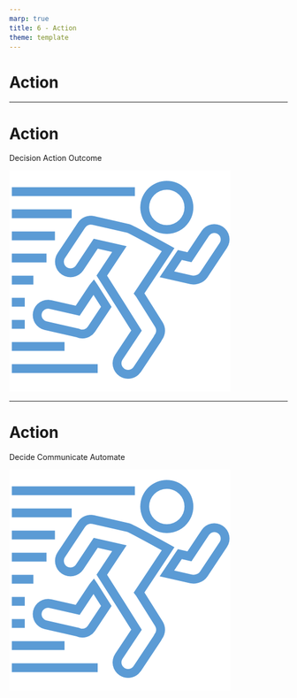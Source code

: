 ```yaml
---
marp: true
title: 6 - Action
theme: template
---
```


<!-- _class: title-only -->

# Action

<!--
The next step in the data lifecycle is action.
-->

---

<!-- _class: title-two-content-left-center -->

# Action

Decision
Action
Outcome

![image An icon of a person running with streaks behind them representing speed, in a minimalist style](images/468-5.png)

<!--
Knowledge for the sake of knowledge is a noble pursuit and valuable in it's own right.

However, in order for data to be valuable to our business, it must lead to some form of action.

So, in data science we use the results of our data analysis to take an action of some kind.

[1] This stage begins with making a decision on what action to take based on the data and our analysis.

This may also include making the decision *not* to act (i.e. choosing inaction based on our analysis).

[2] Next, we take the appropriate action in order to affect positive change.

For example, we might approve a customer for a loan, recommend a product on our website, or change a business process.

[3] Finally, this stage ends with an outcome which is either positive, negative, or resulted in no change at all.

We need to observe and record the outcome of our actions as data, because we're going to use this outcome in the final step in our process.
-->

---

<!-- _class: title-two-content-left-center -->

# Action

Decide
Communicate
Automate

![image An icon of a person running with streaks behind them representing speed, in a minimalist style](images/468-5.png)

<!--
Action from data can take on many forms.

For example:

[1] We can make a decision based upon our own data analysis and then act upon our decision.

[2] We can communicate our findings to a wider audience in order to encourage others to take a specific action.

[3] or we can automate a decision-making process with a computer so that the action happens automatically when the right pattern of data are observed by the machine.

No matter who is performing the action, we always want to make sure that we've chosen the best action given the data.
-->